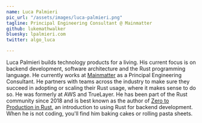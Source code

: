 ```yaml
---
name: Luca Palmieri
pic_url: "/assets/images/luca-palmieri.png"
tagline: Principal Engineering Consultant @ Mainmatter
github: lukemathwalker
bluesky: lpalmieri.com 
twitter: algo_luca 

---
```

Luca Palmieri builds technology products for a living. His current focus is on backend development, software architecture and the Rust programming language. 
He currently works at <a href="https://mainmatter.com/rust-consulting"> Mainmatter</a> as a Principal Engineering Consultant. He partners with teams across the industry to make sure they succeed in adopting or scaling their Rust usage, where it makes sense to do so. He was formerly at AWS and TrueLayer. He has been part of the Rust community since 2018 and is best known as the author of <a href="https://zero2prod.com/">Zero to Production in Rust</a>, an introduction to using Rust for backend development. When he is not coding, you'll find him baking cakes or rolling pasta sheets.